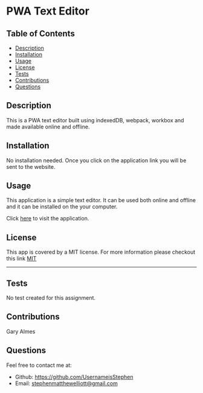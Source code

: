 # PWA Text Editor

## Table of Contents
* [Description](#description)
* [Installation](#installation)
* [Usage](#usage)
* [License](#license)
* [Tests](#tests)
* [Contributions](#contributions)
* [Questions](#questions)

## Description

This is a PWA text editor built using indexedDB, webpack, workbox and made available online and offline.

## Installation

No installation needed. Once you click on the application link you will be sent to the website.

## Usage

This application is a simple text editor. It can be used both online and offline and it can be installed on the your computer.

Click [here](https://sme-text-editor-9be57283d109.herokuapp.com/) to visit the application.


## License

This app is covered by a MIT license. For more information please checkout this link [MIT](https://opensource.org/licenses/MIT)

---


## Tests


No test created for this assignment.

## Contributions

Gary Almes

## Questions
Feel free to contact me at:
- Github: https://github.com/UsernameisStephen
- Email: stephenmatthewelliott@gmail.com
